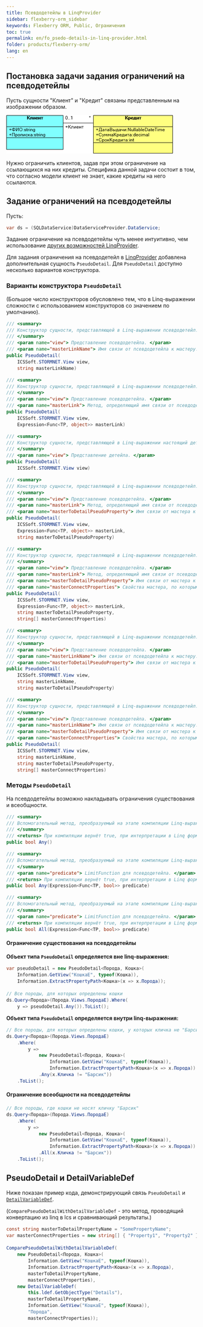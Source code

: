 ```yaml
---
title: Псевдодетейлы в LinqProvider
sidebar: flexberry-orm_sidebar
keywords: Flexberry ORM, Public, Ограничения
toc: true
permalink: en/fo_psedo-details-in-linq-provider.html
folder: products/flexberry-orm/
lang: en
---
```


## Постановка задачи задания ограничений на псевдодетейлы

Пусть сущности "Клиент" и "Кредит" связаны представленным на изображении образом.

![](/images/pages/products/flexberry-orm/linq-provider/pseudo-details.png)

Нужно ограничить клиентов, задав при этом ограничение на ссылающихся на них кредиты. Специфика данной задачи состоит в том, что согласно модели клиент не знает, какие кредиты на него ссылаются.

## Задание ограничений на псевдодетейлы

Пусть:

```csharp
var ds = (SQLDataService)DataServiceProvider.DataService;
```

Задание ограничение на псевдодетейлы чуть менее интуитивно, чем использование [других возможностей LinqProvider](fo_linq-provider-faetures.html).

Для задания ограничения на псевдодетейл в [LinqProvider](fo_linq-provider.html) добавлена дополнительная сущность `PseudoDetail`. Для `PseudoDetail` доступно несколько вариантов конструктора.

### Варианты конструктора `PseudoDetail`

(Большое число конструкторов обусловлено тем, что в Linq-выражении сложности с использованием конструкторов со значением по умолчанию).

```csharp
/// <summary>
/// Конструктор сущности, представляющей в Linq-выражении псевдодетейл.
/// </summary>
/// <param name="view"> Представление псевдодетейла. </param>
/// <param name="masterLinkName"> Имя связи от псевдодетейла к мастеру. </param>
public PseudoDetail(
	ICSSoft.STORMNET.View view,
	string masterLinkName)
```

```csharp
/// <summary>
/// Конструктор сущности, представляющей в Linq-выражении псевдодетейл.
/// </summary>
/// <param name="view"> Представление псевдодетейла. </param>
/// <param name="masterLink"> Метод, определяющий имя связи от псевдодетейла к мастеру (определение идёт через "Information.ExtractPropertyPath(masterLink)"). </param>
public PseudoDetail(
	ICSSoft.STORMNET.View view,
	Expression<Func<TP, object>> masterLink)
```

```csharp
/// <summary>
/// Конструктор сущности, представляющей в Linq-выражении настоящий детейл (для псевдодетейлов данный метод будет некорректен).
/// </summary>
/// <param name="view"> Представление детейла. </param>
public PseudoDetail(
	ICSSoft.STORMNET.View view)
```

```csharp
/// <summary>
/// Конструктор сущности, представляющей в Linq-выражении псевдодетейл.
/// </summary>
/// <param name="view"> Представление псевдодетейла. </param>
/// <param name="masterLink"> Метод, определяющий имя связи от псевдодетейла к мастеру (определение идёт через "Information.ExtractPropertyPath(masterLink)"). </param>
/// <param name="masterToDetailPseudoProperty"> Имя связи от мастера к псевдодетейлу (псевдосвойство). </param>
public PseudoDetail(
	ICSSoft.STORMNET.View view,
	Expression<Func<TP, object>> masterLink,
	string masterToDetailPseudoProperty)
```

```csharp
/// <summary>
/// Конструктор сущности, представляющей в Linq-выражении псевдодетейл.
/// </summary>
/// <param name="view"> Представление псевдодетейла. </param>
/// <param name="masterLink"> Метод, определяющий имя связи от псевдодетейла к мастеру (определение идёт через "Information.ExtractPropertyPath(masterLink)"). </param>
/// <param name="masterToDetailPseudoProperty"> Имя связи от мастера к псевдодетейлу (псевдосвойство). </param>
/// <param name="masterConnectProperties"> Свойства мастера, по которым можно произвести соединение. Аналог OwnerConnectProp для <see cref="DetailVariableDef"/> в lcs. </param>
public PseudoDetail(
	ICSSoft.STORMNET.View view,
	Expression<Func<TP, object>> masterLink,
	string masterToDetailPseudoProperty,
	string[] masterConnectProperties)
```

```csharp
/// <summary>
/// Конструктор сущности, представляющей в Linq-выражении псевдодетейл.
/// </summary>
/// <param name="view"> Представление псевдодетейла. </param>
/// <param name="masterLinkName"> Имя связи от псевдодетейла к мастеру. </param>
/// <param name="masterToDetailPseudoProperty"> Имя связи от мастера к псевдодетейлу (псевдосвойство). </param>
public PseudoDetail(
	ICSSoft.STORMNET.View view,
	string masterLinkName,
	string masterToDetailPseudoProperty)
```

```csharp
/// <summary>
/// Конструктор сущности, представляющей в Linq-выражении псевдодетейл.
/// </summary>
/// <param name="view"> Представление псевдодетейла. </param>
/// <param name="masterLinkName"> Имя связи от псевдодетейла к мастеру. </param>
/// <param name="masterToDetailPseudoProperty"> Имя связи от мастера к псевдодетейлу (псевдосвойство). </param>
/// <param name="masterConnectProperties"> Свойства мастера, по которым можно произвести соединение. Аналог OwnerConnectProp для <see cref="DetailVariableDef"/> в lcs. </param>
public PseudoDetail(
	ICSSoft.STORMNET.View view,
	string masterLinkName,
	string masterToDetailPseudoProperty,
	string[] masterConnectProperties)
```

### Методы `PseudoDetail`

На псевдодетейлы возможно накладывать ограничения существования и всеобщности.

```csharp
/// <summary>
/// Вспомогательный метод, преобразуемый на этапе компиляции Linq-выражения в funcExist.
/// </summary>
/// <returns> При компиляции вернёт true, при интерпретации в Linq формируется DetailVariableDef. </returns>
public bool Any()
```

```csharp
/// <summary>
/// Вспомогательный метод, преобразуемый на этапе компиляции Linq-выражения в funcExist.
/// </summary>
/// <param name="predicate"> LimitFunction для псевдодетейла. </param>
/// <returns> При компиляции вернёт true, при интерпретации в Linq формируется DetailVariableDef. </returns>
public bool Any(Expression<Func<TP, bool>> predicate)
```

```csharp
/// <summary>
/// Вспомогательный метод, преобразуемый на этапе компиляции Linq-выражения в funcExistExact.
/// </summary>
/// <param name="predicate"> LimitFunction для псевдодетейла. </param>
/// <returns> При компиляции вернёт true, при интерпретации в Linq формируется DetailVariableDef. </returns>
public bool All(Expression<Func<TP, bool>> predicate)
```

#### Ограничение существования на псевдодетейлы

**Объект типа `PseudoDetail` определяется вне linq-выражения:**

```csharp
var pseudoDetail = new PseudoDetail<Порода, Кошка>(
	Information.GetView("КошкаE", typeof(Кошка)),
	Information.ExtractPropertyPath<Кошка>(x => x.Порода));

// Все породы, для которых определены кошки
ds.Query<Порода>(Порода.Views.ПородаE).Where(
	y => pseudoDetail.Any()).ToList();
```

**Объект типа `PseudoDetail` определяется внутри linq-выражения:**

```csharp
// Все породы, для которых определены кошки, у которых кличка не "Барсик"
ds.Query<Порода>(Порода.Views.ПородаE)
	.Where(
		y => 
			new PseudoDetail<Порода, Кошка>(
				Information.GetView("КошкаE", typeof(Кошка)),
				Information.ExtractPropertyPath<Кошка>(x => x.Порода))
			.Any(x.Кличка != "Барсик"))
	.ToList();
```

#### Ограничение всеобщности на псевдодетейлы

```csharp
// Все породы, где кошки не носят кличку "Барсик"
ds.Query<Порода>(Порода.Views.ПородаE)
	.Where(
		y => 
			new PseudoDetail<Порода, Кошка>(
				Information.GetView("КошкаE", typeof(Кошка)),
				Information.ExtractPropertyPath<Кошка>(x => x.Порода))
			.All(x.Кличка != "Барсик"))
	.ToList();
```

## PseudoDetail и DetailVariableDef

Ниже показан пример кода, демонстрирующий связь `PseudoDetail` и [`DetailVariableDef`](fo_variable-def.html).

(`ComparePseudoDetailWithDetailVariableDef` - это метод, проводящий конвертацию из linq в lcs и сравнивающий результаты.)

```csharp
const string masterToDetailPropertyName = "SomePropertyName";
var masterConnectProperties = new string[] { "Property1", "Property2" };

ComparePseudoDetailWithDetailVariableDef(
	new PseudoDetail<Порода, Кошка>(
		Information.GetView("КошкаE", typeof(Кошка)),
		Information.ExtractPropertyPath<Кошка>(x => x.Порода),
		masterToDetailPropertyName,
		masterConnectProperties),
	new DetailVariableDef(
		this.ldef.GetObjectType("Details"),
		masterToDetailPropertyName,
		Information.GetView("КошкаE", typeof(Кошка)),
		"Порода",
		masterConnectProperties));
```
